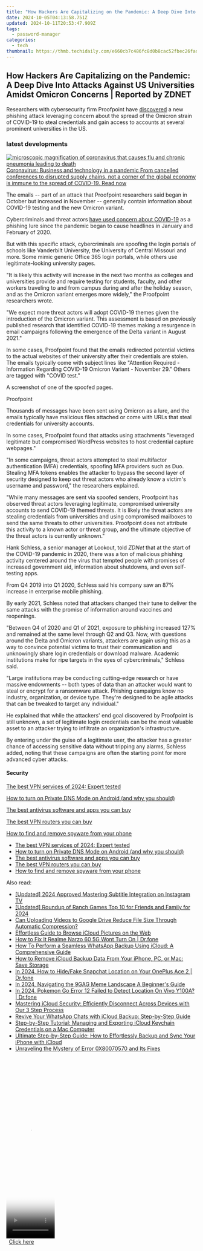 ```yaml
---
title: "How Hackers Are Capitalizing on the Pandemic: A Deep Dive Into Attacks Against US Universities Amidst Omicron Concerns | Reported by ZDNET"
date: 2024-10-05T04:13:58.751Z
updated: 2024-10-11T20:53:47.909Z
tags:
  - password-manager
categories:
  - tech
thumbnail: https://thmb.techidaily.com/e660cb7c486fc8d0b8cac52fbec26fad8dcc27b5b29050cd2236573beb2ecb06.jpg
---
```


## How Hackers Are Capitalizing on the Pandemic: A Deep Dive Into Attacks Against US Universities Amidst Omicron Concerns | Reported by ZDNET

Researchers with cybersecurity firm Proofpoint have [discovered](https://www.proofpoint.com/us/blog/threat-insight/university-targeted-credential-phishing-campaigns-use-covid-19-omicron-themes) a new phishing attack leveraging concern about the spread of the Omicron strain of COVID-19 to steal credentials and gain access to accounts at several prominent universities in the US. 

### latest developments

[![microscopic magnification of coronavirus that causes flu and chronic pneumonia leading to death](https://www.zdnet.com/a/img/resize/29eb42cb18bf682179393fd5caa23f5e78bec28e/2020/02/03/bd4a5b33-2cca-4ff8-9753-12d1bfd10a1d/istock-12015454421.jpg?auto=webp&fit=crop&frame=1&height=238.5&width=459) Coronavirus: Business and technology in a pandemic From cancelled conferences to disrupted supply chains, not a corner of the global economy is immune to the spread of COVID-19.  Read now](https://www.zdnet.com/collection/coronavirus-business-and-technology-in-a-pandemic/)

The emails -- part of an attack that Proofpoint researchers said began in October but increased in November -- generally contain information about COVID-19 testing and the new Omicron variant.

Cybercriminals and threat actors [have used concern about COVID-19](https://www.techrepublic.com/article/cybercriminals-unleash-diverse-wave-of-attacks-on-covid-19-vaccine-researchers/) as a phishing lure since the pandemic began to cause headlines in January and February of 2020\. 

But with this specific attack, cybercriminals are spoofing the login portals of schools like Vanderbilt University, the University of Central Missouri and more. Some mimic generic Office 365 login portals, while others use legitimate-looking university pages.

"It is likely this activity will increase in the next two months as colleges and universities provide and require testing for students, faculty, and other workers traveling to and from campus during and after the holiday season, and as the Omicron variant emerges more widely," the Proofpoint researchers wrote. 

"We expect more threat actors will adopt COVID-19 themes given the introduction of the Omicron variant. This assessment is based on previously published research that identified COVID-19 themes making a resurgence in email campaigns following the emergence of the Delta variant in August 2021."

In some cases, Proofpoint found that the emails redirected potential victims to the actual websites of their university after their credentials are stolen. The emails typically come with subject lines like "Attention Required - Information Regarding COVID-19 Omicron Variant - November 29." Others are tagged with "COVID test."

A screenshot of one of the spoofed pages.

Proofpoint

Thousands of messages have been sent using Omicron as a lure, and the emails typically have malicious files attached or come with URLs that steal credentials for university accounts. 

In some cases, Proofpoint found that attacks using attachments "leveraged legitimate but compromised WordPress websites to host credential capture webpages."

"In some campaigns, threat actors attempted to steal multifactor authentication (MFA) credentials, spoofing MFA providers such as Duo. Stealing MFA tokens enables the attacker to bypass the second layer of security designed to keep out threat actors who already know a victim's username and password," the researchers explained. 

"While many messages are sent via spoofed senders, Proofpoint has observed threat actors leveraging legitimate, compromised university accounts to send COVID-19 themed threats. It is likely the threat actors are stealing credentials from universities and using compromised mailboxes to send the same threats to other universities. Proofpoint does not attribute this activity to a known actor or threat group, and the ultimate objective of the threat actors is currently unknown."

Hank Schless, a senior manager at Lookout, told _ZDNet_ that at the start of the COVID-19 pandemic in 2020, there was a ton of malicious phishing activity centered around the virus that tempted people with promises of increased government aid, information about shutdowns, and even self-testing apps. 

From Q4 2019 into Q1 2020, Schless said his company saw an 87% increase in enterprise mobile phishing. 

By early 2021, Schless noted that attackers changed their tune to deliver the same attacks with the promise of information around vaccines and reopenings. 

"Between Q4 of 2020 and Q1 of 2021, exposure to phishing increased 127% and remained at the same level through Q2 and Q3\. Now, with questions around the Delta and Omicron variants, attackers are again using this as a way to convince potential victims to trust their communication and unknowingly share login credentials or download malware. Academic institutions make for ripe targets in the eyes of cybercriminals," Schless said. 

"Large institutions may be conducting cutting-edge research or have massive endowments -- both types of data than an attacker would want to steal or encrypt for a ransomware attack. Phishing campaigns know no industry, organization, or device type. They're designed to be agile attacks that can be tweaked to target any individual." 

He explained that while the attackers' end goal discovered by Proofpoint is still unknown, a set of legitimate login credentials can be the most valuable asset to an attacker trying to infiltrate an organization's infrastructure. 

By entering under the guise of a legitimate user, the attacker has a greater chance of accessing sensitive data without tripping any alarms, Schless added, noting that these campaigns are often the starting point for more advanced cyber attacks.

#### Security

[The best VPN services of 2024: Expert tested](https://www.zdnet.com/article/best-vpn/ "The best VPN services of 2024: Expert tested")

[How to turn on Private DNS Mode on Android (and why you should)](https://www.zdnet.com/article/how-to-turn-on-private-dns-mode-on-android-and-why-you-should/ "How to turn on Private DNS Mode on Android (and why you should)")

[The best antivirus software and apps you can buy](https://www.zdnet.com/article/best-antivirus/ "The best antivirus software and apps you can buy")

[The best VPN routers you can buy](https://www.zdnet.com/article/best-vpn-router/ "The best VPN routers you can buy")

[How to find and remove spyware from your phone](https://www.zdnet.com/article/how-to-find-and-remove-spyware-from-your-phone/ "How to find and remove spyware from your phone")

* [The best VPN services of 2024: Expert tested](https://www.zdnet.com/article/best-vpn/ "The best VPN services of 2024: Expert tested")
* [How to turn on Private DNS Mode on Android (and why you should)](https://www.zdnet.com/article/how-to-turn-on-private-dns-mode-on-android-and-why-you-should/ "How to turn on Private DNS Mode on Android (and why you should)")
* [The best antivirus software and apps you can buy](https://www.zdnet.com/article/best-antivirus/ "The best antivirus software and apps you can buy")
* [The best VPN routers you can buy](https://www.zdnet.com/article/best-vpn-router/ "The best VPN routers you can buy")
* [How to find and remove spyware from your phone](https://www.zdnet.com/article/how-to-find-and-remove-spyware-from-your-phone/ "How to find and remove spyware from your phone")

<ins class="adsbygoogle"
     style="display:block"
     data-ad-format="autorelaxed"
     data-ad-client="ca-pub-7571918770474297"
     data-ad-slot="1223367746"></ins>

<ins class="adsbygoogle"
     style="display:block"
     data-ad-client="ca-pub-7571918770474297"
     data-ad-slot="8358498916"
     data-ad-format="auto"
     data-full-width-responsive="true"></ins>

<span class="atpl-alsoreadstyle">Also read:</span>
<div><ul>
<li><a href="https://instagram-clips.techidaily.com/updated-2024-approved-mastering-subtitle-integration-on-instagram-tv/"><u>[Updated] 2024 Approved Mastering Subtitle Integration on Instagram TV</u></a></li>
<li><a href="https://video-screen-grab.techidaily.com/updated-roundup-of-ranch-games-top-10-for-friends-and-family-for-2024/"><u>[Updated] Roundup of Ranch Games Top 10 for Friends and Family for 2024</u></a></li>
<li><a href="https://discover-great.techidaily.com/can-uploading-videos-to-google-drive-reduce-file-size-through-automatic-compression/"><u>Can Uploading Videos to Google Drive Reduce File Size Through Automatic Compression?</u></a></li>
<li><a href="https://app-tips.techidaily.com/effortless-guide-to-browse-icloud-pictures-on-the-web/"><u>Effortless Guide to Browse iCloud Pictures on the Web</u></a></li>
<li><a href="https://howto.techidaily.com/how-to-fix-it-realme-narzo-60-5g-wont-turn-on-drfone-by-drfone-fix-android-problems-fix-android-problems/"><u>How to Fix It Realme Narzo 60 5G Wont Turn On | Dr.fone</u></a></li>
<li><a href="https://app-tips.techidaily.com/how-to-perform-a-seamless-whatsapp-backup-using-icloud-a-comprehensive-guide/"><u>How To Perform a Seamless WhatsApp Backup Using iCloud: A Comprehensive Guide</u></a></li>
<li><a href="https://app-tips.techidaily.com/how-to-remove-icloud-backup-data-from-your-iphone-pc-or-mac-save-storage/"><u>How to Remove iCloud Backup Data From Your iPhone, PC, or Mac: Save Storage</u></a></li>
<li><a href="https://location-social.techidaily.com/in-2024-how-to-hidefake-snapchat-location-on-your-oneplus-ace-2-drfone-by-drfone-virtual-android/"><u>In 2024, How to Hide/Fake Snapchat Location on Your OnePlus Ace 2 | Dr.fone</u></a></li>
<li><a href="https://extra-skills.techidaily.com/in-2024-navigating-the-9gag-meme-landscape-a-beginners-guide/"><u>In 2024, Navigating the 9GAG Meme Landscape A Beginner's Guide</u></a></li>
<li><a href="https://change-location.techidaily.com/in-2024-pokemon-go-error-12-failed-to-detect-location-on-vivo-y100a-drfone-by-drfone-virtual-android/"><u>In 2024, Pokemon Go Error 12 Failed to Detect Location On Vivo Y100A? | Dr.fone</u></a></li>
<li><a href="https://app-tips.techidaily.com/mastering-icloud-security-efficiently-disconnect-across-devices-with-our-3-step-process/"><u>Mastering iCloud Security: Efficiently Disconnect Across Devices with Our 3 Step Process</u></a></li>
<li><a href="https://app-tips.techidaily.com/revive-your-whatsapp-chats-with-icloud-backup-step-by-step-guide/"><u>Revive Your WhatsApp Chats with iCloud Backup: Step-by-Step Guide</u></a></li>
<li><a href="https://app-tips.techidaily.com/step-by-step-tutorial-managing-and-exporting-icloud-keychain-credentials-on-a-mac-computer/"><u>Step-by-Step Tutorial: Managing and Exporting iCloud Keychain Credentials on a Mac Computer</u></a></li>
<li><a href="https://app-tips.techidaily.com/ultimate-step-by-step-guide-how-to-effortlessly-backup-and-sync-your-iphone-with-icloud/"><u>Ultimate Step-by-Step Guide: How to Effortlessly Backup and Sync Your iPhone with iCloud</u></a></li>
<li><a href="https://techno-recovery.techidaily.com/unraveling-the-mystery-of-error-0x80070570-and-its-fixes/"><u>Unraveling the Mystery of Error 0X80070570 and Its Fixes</u></a></li>
</ul></div>

<!-- affiliate ads begin -->
<span id="1938136">
					<video width="128" height="480" style="cursor:pointer"
           poster="//a.impactradius-go.com/display-clicktoplayimage/1938136.png"
           onclick="if(!this.playClicked){this.play();this.setAttribute('controls',true);this.playClicked=true;}">
	   <source src="//a.impactradius-go.com/display-ad/22993-1938136">
	   <img src="//a.impactradius-go.com/display-clicktoplayimage/1938136.png" style="border: none; height: 100%; width: 100%; object-fit: contain">
	</video>
	<div style="width:80px;text-align:center"><a href="javascript:window.open(decodeURIComponent('https%3A%2F%2Fhomestyler.sjv.io%2Fc%2F5597632%2F1938136%2F22993'), '_blank');void(0);">Click here</a></div>
</span>
<img height="0" width="0" src="https://imp.pxf.io/i/5597632/1938136/22993" style="position:absolute;visibility:hidden;" border="0" />
<!-- affiliate ads end -->

